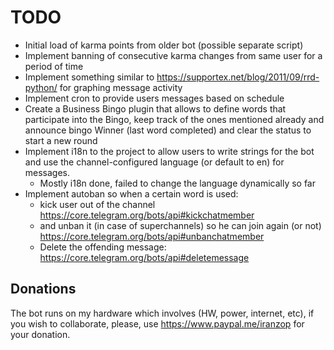 # TODO

- Initial load of karma points from older bot (possible separate script)
- Implement banning of consecutive karma changes from same user for a period of time
- Implement something similar to <https://supportex.net/blog/2011/09/rrd-python/> for graphing message activity
- Implement cron to provide users messages based on schedule
- Create a Business Bingo plugin that allows to define words that participate into the Bingo, keep track of the ones mentioned already and announce bingo Winner (last word completed) and clear the status to start a new round
- Implement i18n to the project to allow users to write strings for the bot and use the channel-configured language (or default to en) for messages.
    - Mostly i18n done, failed to change the language dynamically so far
- Implement autoban so when a certain word is used:
    - kick user out of the channel https://core.telegram.org/bots/api#kickchatmember
    - and unban it (in case of superchannels) so he can join again (or not) https://core.telegram.org/bots/api#unbanchatmember
    - Delete the offending message: https://core.telegram.org/bots/api#deletemessage

## Donations

The bot runs on my hardware which involves (HW, power, internet, etc), if
you wish to collaborate, please, use <https://www.paypal.me/iranzop> for
your donation.
